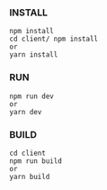 ### INSTALL
```
npm install
cd client/ npm install
or
yarn install
```

### RUN
```
npm run dev
or 
yarn dev
```

### BUILD
``` 
cd client
npm run build
or 
yarn build